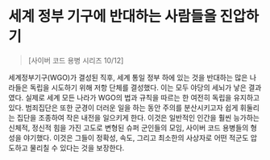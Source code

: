 # 세계 정부 기구에 반대하는 사람들을 진압하기
> [사이버 코드 용병 시리즈 10/12]

세계정부기구(WGO)가 결성된 직후, 세계 통일 정부 하에 있는 것을 반대하는 많은 나라들은 독립을 시도하기 위해 저항 단체를 결성했다. 이는 모두 
야당의 세뇌가 낳은 결과였다. 실제로 세계 모든 나라가 WGO의 법과 규칙을 따르는 한 여전히 독립을 유지하고 있다. 범죄집단은 또한 군경이 더러운 
일을 하는 동안 주의를 분산시키고자 쉽게 휘둘리는 집단을 조종하여 작은 내전을 일으키게 한다. 이것은 일반적인 인간을 훨씬 능가하는 신체적, 
정신적 힘을 가진 고도로 변형된 슈퍼 군인들의 모임, 사이버 코드 용병들의 형성을 야기했다. 이것은 그들이 정확성, 속도, 그리고 최소한의 사상자로 
어떤 적군도 압도하고 물리칠 수 있다는 것을 보장한다.
